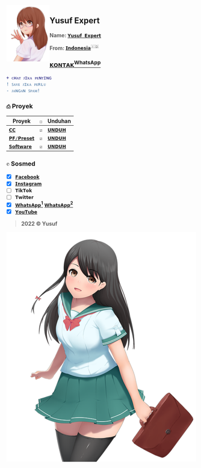 <img src="./Media's/moe-3669736_640_2.png" alt="moe-3669736_640.png" align="left" width="115" height="150">

## Yusuf Expert
> **Name: [`𝗬𝘂𝘀𝘂𝗳 𝗘𝘅𝗽𝗲𝗿𝘁`]()**

> **From: [`𝗜𝗻𝗱𝗼𝗻𝗲𝘀𝗶𝗮`]()**<sup>:indonesia:</sup>

### [`𝗞𝗢𝗡𝗧𝗔𝗞`<sup>WhatsApp</p>](https://wa.me/6283873115706)

```diff
+ ᴄʜᴀᴛ ᴊɪᴋᴀ ᴘᴇɴᴛɪɴɢ 
! ꜱᴀᴠᴇ ᴊɪᴋᴀ ᴘᴇʀʟᴜ 
- ᴊᴀɴɢᴀɴ ꜱᴘᴀᴍ!
```

### `⎙` Proyek
|Proyek|`☐`|Unduhan|
|-|-|-|
|[`𝗖𝗖`](https://github.com/YusufExpert/YusufExpert/blob/main/CC's/README.md)|`☑`|[`𝗨𝗡𝗗𝗨𝗛`]()|
|[`𝗣𝗙/𝗣𝗿𝗲𝘀𝗲𝘁`]()|`☑`|[`𝗨𝗡𝗗𝗨𝗛`]()|
|[`𝗦𝗼𝗳𝘁𝘄𝗮𝗿𝗲`]()|`☑`|[`𝗨𝗡𝗗𝗨𝗛`](https://github.com/YusufExpert/YusufExpert/blob/main/Software's/README.md)|

### `✆` Sosmed
- [x] [`𝗙𝗮𝗰𝗲𝗯𝗼𝗼𝗸`](https://www.facebook.com/yusuf.oct)
- [x] [`𝗜𝗻𝘀𝘁𝗮𝗴𝗿𝗮𝗺`](https://www.instagram.com/yusuf.expert)
- [ ] `𝗧𝗶𝗸𝗧𝗼𝗸`
- [ ] `𝗧𝘄𝗶𝘁𝘁𝗲𝗿`
- [x] [`𝗪𝗵𝗮𝘁𝘀𝗔𝗽𝗽`<sup>**1**</sup>](https://wa.me/6283873115706) [`𝗪𝗵𝗮𝘁𝘀𝗔𝗽𝗽`<sup>**2**</sup>](https://wa.me/6283830393361)
- [x] [`𝗬𝗼𝘂𝗧𝘂𝗯𝗲`](https://youtube.com/channel/UC2e7RORRZrNNTyXXO4lqvjw)

> **2022 © Yusuf**

![moe-3251269_640.png](./Media's/moe-3251269_640.png)

